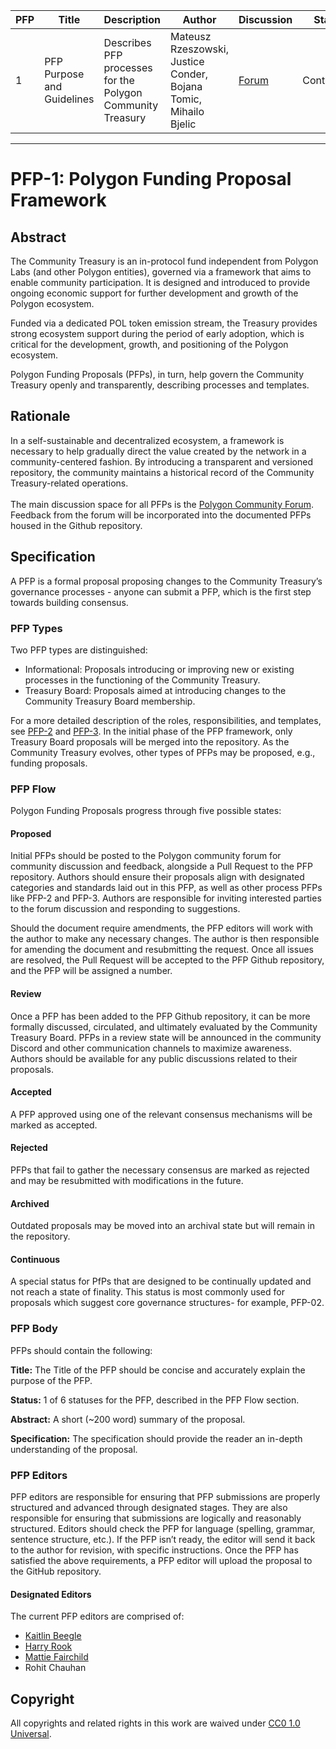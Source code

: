 | PFP               | Title                           | Description          | Author                        | Discussion | Status | Type                                     | Date                  |
|-------------------|---------------------------------|----------------------|-------------------------------|------------|--------|------------------------------------------|-----------------------|
| 1 | PFP Purpose and Guidelines  | Describes PFP processes for the Polygon Community Treasury | Mateusz Rzeszowski, Justice Conder, Bojana Tomic, Mihailo Bjelic | [Forum](https://forum.polygon.technology/t/pfp-1-polygon-funding-proposal-framework/13759)  | Continuous | Informational | 2024-04-11
---

# PFP-1: Polygon Funding Proposal Framework


## Abstract

The Community Treasury is an in-protocol fund independent from Polygon Labs (and other Polygon entities), governed via a framework that aims to enable community participation. It is designed and introduced to provide ongoing economic support for further development and growth of the Polygon ecosystem. 

Funded via a dedicated POL token emission stream, the Treasury provides strong ecosystem support during the period of early adoption, which is critical for the development, growth, and positioning of the Polygon ecosystem.

Polygon Funding Proposals (PFPs), in turn, help govern the Community Treasury openly and transparently, describing processes and templates.


## Rationale

In a self-sustainable and decentralized ecosystem, a framework is necessary to help gradually direct the value created by the network in a community-centered fashion. By introducing a transparent and versioned repository, the community maintains a historical record of the Community Treasury-related operations.  \
 \
The main discussion space for all PFPs is the [Polygon Community Forum](https://forum.polygon.technology/c/pfp/89). Feedback from the forum will be incorporated into the documented PFPs housed in the Github repository.


## Specification

A PFP is a formal proposal proposing changes to the Community Treasury’s governance processes - anyone can submit a PFP, which is the first step towards building consensus.


### PFP Types

Two PFP types are distinguished:



* Informational: Proposals introducing or improving new or existing processes in the functioning of the Community Treasury. 
* Treasury Board: Proposals aimed at introducing changes to the Community Treasury Board membership. 

For a more detailed description of the roles, responsibilities, and templates, see [PFP-2](https://github.com/0xPolygon/Polygon-Funding-Proposals/blob/main/PFPs/PFP-02.md) and [PFP-3](https://github.com/0xPolygon/Polygon-Funding-Proposals/blob/main/PFPs/PFP-03.md). In the initial phase of the PFP framework, only Treasury Board proposals will be merged into the repository. As the Community Treasury evolves, other types of PFPs may be proposed, e.g., funding proposals.


### PFP Flow

Polygon Funding Proposals progress through five possible states:


#### Proposed

Initial PFPs should be posted to the Polygon community forum for community discussion and feedback, alongside a Pull Request to the PFP repository. Authors should ensure their proposals align with designated categories and standards laid out in this PFP, as well as other process PFPs like PFP-2 and PFP-3. Authors are responsible for inviting interested parties to the forum discussion and responding to suggestions.

Should the document require amendments, the PFP editors will work with the author to make any necessary changes. The author is then responsible for amending the document and resubmitting the request. Once all issues are resolved, the Pull Request will be accepted to the PFP Github repository, and the PFP will be assigned a number.


#### Review

Once a PFP has been added to the PFP Github repository, it can be more formally discussed, circulated, and ultimately evaluated by the Community Treasury Board. PFPs in a review state will be announced in the community Discord and other communication channels to maximize awareness. Authors should be available for any public discussions related to their proposals.


#### Accepted

A PFP approved using one of the relevant consensus mechanisms will be marked as accepted. 


#### Rejected

PFPs that fail to gather the necessary consensus are marked as rejected and may be resubmitted with modifications in the future. 


#### Archived

Outdated proposals may be moved into an archival state but will remain in the repository. 

#### Continuous

A special status for PfPs that are designed to be continually updated and not reach a state of finality. This status is most commonly used for proposals which suggest core governance structures- for example, PFP-02.

### PFP Body

PFPs should contain the following:

**Title:** The Title of the PFP should be concise and accurately explain the purpose of the PFP.

**Status:** 1 of 6 statuses for the PFP, described in the PFP Flow section.

**Abstract:** A short (~200 word) summary of the proposal.

**Specification:** The specification should provide the reader an in-depth understanding of the proposal.


### PFP Editors

PFP editors are responsible for ensuring that PFP submissions are properly structured and advanced through designated stages. They are also responsible for ensuring that submissions are logically and reasonably structured. Editors should check the PFP for language (spelling, grammar, sentence structure, etc.). If the PFP isn’t ready, the editor will send it back to the author for revision, with specific instructions. Once the PFP has satisfied the above requirements, a PFP editor will upload the proposal to the GitHub repository.


#### Designated Editors

The current PFP editors are comprised of:



* [Kaitlin Beegle](https://github.com/kaitlin-beegle)
* [Harry Rook](https://github.com/hrook1)
* [Mattie Fairchild](https://github.com/ScavieFae)
* Rohit Chauhan



## Copyright

All copyrights and related rights in this work are waived under [CC0 1.0 Universal](https://creativecommons.org/publicdomain/zero/1.0/legalcode).
